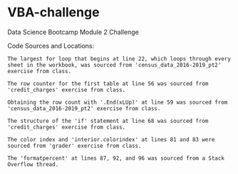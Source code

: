 # VBA-challenge
Data Science Bootcamp Module 2 Challenge

Code Sources and Locations:

    The largest for loop that begins at line 22, which loops through every sheet in the workbook, was sourced from 'census_data_2016-2019_pt2' exercise from class.

    The row counter for the first table at line 56 was sourced from 'credit_charges' exercise from class.

    Obtaining the row count with '.End(xLUp)' at line 59 was sourced from 'census_data_2016-2019_pt2' exercise from class.

    The structure of the 'if' statement at line 68 was sourced from 'credit_charges' exercise from class.

    The color index and 'interior.colorindex' at lines 81 and 83 were sourced from 'grader' exercise from class.

    The 'formatpercent' at lines 87, 92, and 96 was sourced from a Stack Overflow thread.
